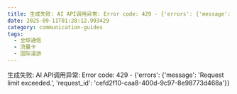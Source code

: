 ```yaml
---
title: 生成失败: AI API调用异常: Error code: 429 - {'errors': {'message': 'Request limit exceeded.', 'request_id': 'c19a49d3-2924-449a-a790-0d4779a27269'}}
date: 2025-09-11T01:28:12.993429
category: communication-guides
tags:
  - 全球通信
  - 流量卡
  - 国际漫游
---
```


生成失败: AI API调用异常: Error code: 429 - {'errors': {'message': 'Request limit exceeded.', 'request_id': 'cefd2f10-caa8-400d-9c97-8e98773d468a'}}